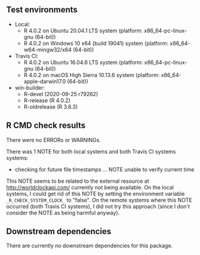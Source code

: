 ## Test environments

* Local:
  - R 4.0.2 on Ubuntu 20.04.1 LTS system (platform: x86_64-pc-linux-gnu (64-bit))
  - R 4.0.2 on Windows 10 x64 (build 19041) system (platform: x86_64-w64-mingw32/x64 (64-bit))
* Travis CI:
  - R 4.0.2 on Ubuntu 16.04.6 LTS system (platform: x86_64-pc-linux-gnu (64-bit))
  - R 4.0.2 on macOS High Sierra 10.13.6 system (platform: x86_64-apple-darwin17.0 (64-bit))
* win-builder:
  - R-devel (2020-09-25 r79262)
  - R-release (R 4.0.2)
  - R-oldrelease (R 3.6.3)

## R CMD check results

There were no ERRORs or WARNINGs.

There was 1 NOTE for both local systems and both Travis CI systems systems:

* checking for future file timestamps ... NOTE
  unable to verify current time

This NOTE seems to be related to the external resource at <http://worldclockapi.com/> currently not being available. On the local systems, I could get rid of this NOTE by setting the environment variable `_R_CHECK_SYSTEM_CLOCK_` to "false". On the remote systems where this NOTE occurred (both Travis CI systems), I did not try this approach (since I don't consider the NOTE as being harmful anyway).

## Downstream dependencies

There are currently no downstream dependencies for this package.
